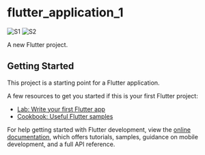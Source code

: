 # flutter_application_1
![S1](https://github.com/Salboicode/flutter_application_1/assets/136092854/fc225d34-850a-4320-8db7-2b5eacaf784f)
![S2](https://github.com/Salboicode/flutter_application_1/assets/136092854/ffbde5d8-05ad-45ba-803b-c772ef896d40)

A new Flutter project.

## Getting Started

This project is a starting point for a Flutter application.

A few resources to get you started if this is your first Flutter project:

- [Lab: Write your first Flutter app](https://docs.flutter.dev/get-started/codelab)
- [Cookbook: Useful Flutter samples](https://docs.flutter.dev/cookbook)

For help getting started with Flutter development, view the
[online documentation](https://docs.flutter.dev/), which offers tutorials,
samples, guidance on mobile development, and a full API reference.
